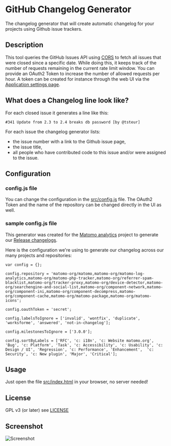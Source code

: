 # GitHub Changelog Generator

The changelog generator that will create automatic changelog for your projects using Github issue trackers.

## Description
This tool queries the GitHub Issues API using [CORS](http://en.wikipedia.org/wiki/Cross-origin_resource_sharing) to fetch all issues that were closed since a specific date.
While doing this, it keeps track of the number of requests remaining in the current rate limit window. 
You can provide an OAuth2 Token to increase the number of allowed requests per hour. 
A token can be created for instance through the web UI via the [Application settings page](https://github.com/settings/applications).


## What does a Changelog line look like?
For each closed issue it generates a line like this:

```
#341 Update from 2.3 to 2.4 breaks db password [by @tsteur]
```

For each issue the changelog generator lists:
* the issue number with a link to the Github issue page, 
* the issue title,
* all people who have contributed code to this issue and/or were assigned to the issue.

## Configuration

### config.js file
You can change the configuration in the [src/config.js](src/config.js) file.
The OAuth2 Token and the name of the repository can be changed directly in the UI as well.


### sample config.js file

This generator was created for the [Matomo analytics](http://matomo.org/) project to generate our [Release changelogs](http://matomo.org/changelog/).

Here is the configuration we're using to generate our changelog across our many projects and repositories:
    
    var config = {};
     
    config.repository = 'matomo-org/matomo,matomo-org/matomo-log-analytics,matomo-org/matomo-php-tracker,matomo-org/referrer-spam-blacklist,matomo-org/tracker-proxy,matomo-org/device-detector,matomo-org/searchengine-and-social-list,matomo-org/component-network,matomo-org/component-ini,matomo-org/component-decompress,matomo-org/component-cache,matomo-org/matomo-package,matomo-org/matomo-icons';
    
    config.oauthToken = 'secret';
    
    config.labelsToIgnore = ['invalid', 'wontfix', 'duplicate', 'worksforme', 'answered', 'not-in-changelog'];
    
    config.milestonesToIgnore = ['3.0.0'];
    
    config.sortByLabels = ['RFC', 'c: i18n', 'c: Website matomo.org', 'Bug', 'c: Platform', 'Task', 'c: Accessibility', 'c: Usability', 'c: Design / UI', 'Regression', 'c: Performance', 'Enhancement',  'c: Security', 'c: New plugin', 'Major', 'Critical'];


## Usage

Just open the file [src/index.html](src/index.html) in your browser, no server needed!

## License

GPL v3 (or later) see [LICENSE](LICENSE)

## Screenshot

![Screenshot](https://raw.github.com/matomo-org/github-changelog-generator/master/screenshot.png)
